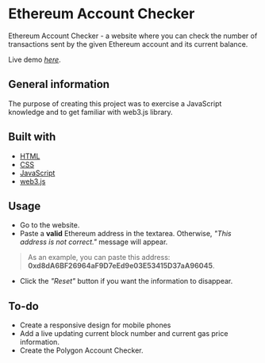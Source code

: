# Ethereum Account Checker

Ethereum Account Checker - a website where you can check the number of transactions sent by the given Ethereum account and its current balance.

Live demo [_here_](https://friendly-lokum-c7cbb4.netlify.app/).

## General information

The purpose of creating this project was to exercise a JavaScript knowledge and to get familiar with web3.js library.

## Built with
- [HTML](https://developer.mozilla.org/en-US/docs/Web/HTML)
- [CSS](https://www.w3schools.com/css/default.asp)
- [JavaScript](https://developer.mozilla.org/en-US/docs/Learn/Getting_started_with_the_web/JavaScript_basics)
- [web3.js](https://web3js.readthedocs.io/en/v1.8.2/)

## Usage

- Go to the website.
- Paste a **valid** Ethereum address in the textarea. Otherwise, *"This address is not correct."* message will appear.  

>As an example, you can paste this address: **0xd8dA6BF26964aF9D7eEd9e03E53415D37aA96045**.

- Click the *"Reset"* button if you want the information to disappear.

## To-do

- Create a responsive design for mobile phones
- Add a live updating current block number and current gas price information.
- Create the Polygon Account Checker.
